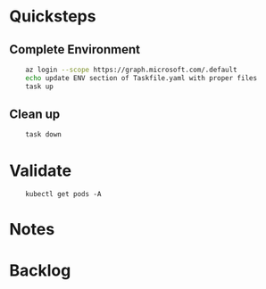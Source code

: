 # Quicksteps
## Complete Environment
```bash
    az login --scope https://graph.microsoft.com/.default
    echo update ENV section of Taskfile.yaml with proper files
    task up
```

## Clean up
```bash
    task down
```

# Validate 
```
    kubectl get pods -A
```

# Notes
# Backlog